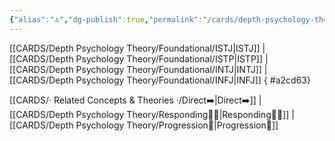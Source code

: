 ```yaml
---
{"alias":"🔝","dg-publish":true,"permalink":"/cards/depth-psychology-theory/finisher/","dgPassFrontmatter":true,"noteIcon":"1","created":"2022-12-31T00:02:04.467+01:00","updated":"2023-05-02T10:46:18.832+02:00"}
---
```



[[CARDS/Depth Psychology Theory/Foundational/ISTJ\|ISTJ]] | [[CARDS/Depth Psychology Theory/Foundational/ISTP\|ISTP]] | [[CARDS/Depth Psychology Theory/Foundational/INTJ\|INTJ]] | [[CARDS/Depth Psychology Theory/Foundational/INFJ\|INFJ]] 
{ #a2cd63}


[[CARDS/· Related Concepts & Theories ·/Direct➡️\|Direct➡️]] | [[CARDS/Depth Psychology Theory/Responding🧘‍♂️\|Responding🧘‍♂️]] | [[CARDS/Depth Psychology Theory/Progression🏃\|Progression🏃]]  

